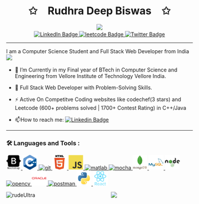 

<p align="center">
    <h1 align="center">✩&emsp;Rudhra Deep Biswas&emsp;✩</h1>
</p>


<div id="header" align="center">
  <img src="https://media.giphy.com/media/gjrYDwbjnK8x36xZIO/giphy.gif" width="200"/>
  <div id="badges">
  <a href="https://www.linkedin.com/in/rudhra-deep-biswas-08507a236/">
    <img src="https://img.shields.io/badge/LinkedIn-blue?style=for-the-badge&logo=linkedin&logoColor=white" alt="LinkedIn Badge"/>
  </a>
  <a href="https://leetcode.com/rude_ultra1/">
    <img src="https://img.shields.io/badge/Leetcode-red?style=for-the-badge&logo=leetcode&logoColor=white" alt="leetcode Badge"/>
  </a>
  <a href="https://rudeultra.github.io/Personal-portfolio/">
    <img src="https://img.shields.io/badge/Portfolio Website-blueviolet?style=for-the-badge&logo=github&logoColor=white" alt="Twitter Badge"/>
  </a>
</div>
</div>





---

I am a Computer Science Student and Full Stack Web Developer from India &nbsp; <img src="https://media.giphy.com/media/zOvBKUUEERdNm/giphy.gif" width="30">

- :telescope: I’m Currently in my Final year of BTech in Computer Science and Engineering from Vellore Institute of Technology Vellore India.

- :seedling: Full Stack Web Developer with Problem-Solving Skills.

- :zap: Active On Competitve Coding websites like codechef(3 stars) and Leetcode (600+ problems solved | 1700+ Contest Rating) in C++/Java

- :mailbox:How to reach me: [![Linkedin Badge](https://img.shields.io/badge/-kakfdgfdge?style=flat&logo=Linkedin&logoColor=white)](https://www.linkedin.com/in/rudhra-deep-biswas-08507a236/) 
---

### :hammer_and_wrench: Languages and Tools :

<p align="left">  <a href="https://getbootstrap.com" target="_blank" rel="noreferrer"> <img src="https://raw.githubusercontent.com/devicons/devicon/master/icons/bootstrap/bootstrap-plain-wordmark.svg" alt="bootstrap" width="40" height="40"/> </a> <a href="https://www.w3schools.com/cpp/" target="_blank" rel="noreferrer"> <img src="https://raw.githubusercontent.com/devicons/devicon/master/icons/cplusplus/cplusplus-original.svg" alt="cplusplus" width="40" height="40"/> </a>   </a> <a href="https://git-scm.com/" target="_blank" rel="noreferrer"> <img src="https://www.vectorlogo.zone/logos/git-scm/git-scm-icon.svg" alt="git" width="40" height="40"/> </a> <a href="https://www.w3.org/html/" target="_blank" rel="noreferrer"> <img src="https://raw.githubusercontent.com/devicons/devicon/master/icons/html5/html5-original-wordmark.svg" alt="html5" width="40" height="40"/> </a> <a href="https://developer.mozilla.org/en-US/docs/Web/JavaScript" target="_blank" rel="noreferrer"> <img src="https://raw.githubusercontent.com/devicons/devicon/master/icons/javascript/javascript-original.svg" alt="javascript" width="40" height="40"/> </a> <a href="https://www.mathworks.com/" target="_blank" rel="noreferrer"> <img src="https://upload.wikimedia.org/wikipedia/commons/2/21/Matlab_Logo.png" alt="matlab" width="40" height="40"/> </a> <a href="https://mochajs.org" target="_blank" rel="noreferrer"> <img src="https://www.vectorlogo.zone/logos/mochajs/mochajs-icon.svg" alt="mocha" width="40" height="40"/> </a> <a href="https://www.mongodb.com/" target="_blank" rel="noreferrer"> <img src="https://raw.githubusercontent.com/devicons/devicon/master/icons/mongodb/mongodb-original-wordmark.svg" alt="mongodb" width="40" height="40"/> </a> <a href="https://www.mysql.com/" target="_blank" rel="noreferrer"> <img src="https://raw.githubusercontent.com/devicons/devicon/master/icons/mysql/mysql-original-wordmark.svg" alt="mysql" width="40" height="40"/> </a> <a href="https://nodejs.org" target="_blank" rel="noreferrer"> <img src="https://raw.githubusercontent.com/devicons/devicon/master/icons/nodejs/nodejs-original-wordmark.svg" alt="nodejs" width="40" height="40"/> </a> <a href="https://opencv.org/" target="_blank" rel="noreferrer"> <img src="https://www.vectorlogo.zone/logos/opencv/opencv-icon.svg" alt="opencv" width="40" height="40"/> </a> <a href="https://www.oracle.com/" target="_blank" rel="noreferrer"> <img src="https://raw.githubusercontent.com/devicons/devicon/master/icons/oracle/oracle-original.svg" alt="oracle" width="40" height="40"/> </a> <a href="https://postman.com" target="_blank" rel="noreferrer"> <img src="https://www.vectorlogo.zone/logos/getpostman/getpostman-icon.svg" alt="postman" width="40" height="40"/> </a> <a href="https://www.python.org" target="_blank" rel="noreferrer"> <img src="https://raw.githubusercontent.com/devicons/devicon/master/icons/python/python-original.svg" alt="python" width="40" height="40"/> </a> <a href="https://reactjs.org/" target="_blank" rel="noreferrer"> <img src="https://raw.githubusercontent.com/devicons/devicon/master/icons/react/react-original-wordmark.svg" alt="react" width="40" height="40"/> </a> </p>


<p align="center">
<img  align="left" src="https://github-readme-stats.vercel.app/api?username=rudeUltra&show_icons=true&locale=en&theme=tokyonight" alt="rudeUltra" />
<a align="right" href="https://leetcode.com/rude_ultra1/"><img width="48%" src="https://leetcode.card.workers.dev/rude_ultra1?theme=dark&font=baloo&extension=null&border=2&border_radius=8"></a>
</p>









